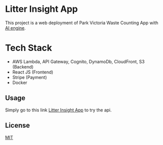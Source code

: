 
# Litter Insight App

This project is a web deployment of Park Victoria Waste Counting App with [AI engine](https://github.com/D-JaP/WasteCounting).

# Tech Stack
- AWS Lambda, API Gateway, Cognito, DynamoDb, CloudFront, S3 (Backend)
- React JS (Frontend)
- Stripe (Payment)
- Docker 

## Usage

Simply go to this link [Litter Insight App](https://parkvic-app.harry-playground.click/) to try the api.

## License

[MIT](https://choosealicense.com/licenses/mit/)